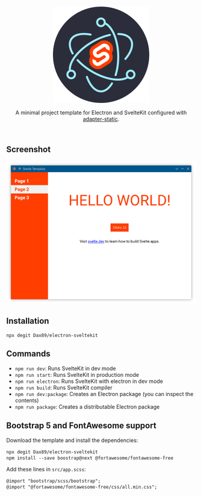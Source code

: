 <p align="center">
  <img src="https://github.com/Dax89/electron-sveltekit/blob/master/icon.png" width="256">
</p>
<p align="center">
  A minimal project template for Electron and SvelteKit configured with <a href="https://www.npmjs.com/package/@sveltejs/adapter-static">adapter-static</a>.
</p>
<br>

## Screenshot 
![Screenshot](https://github.com/Dax89/electron-sveltekit/blob/master/screenshot.png)

## Installation

```
npx degit Dax89/electron-sveltekit
```

## Commands
- `npm run dev`: Runs SvelteKit in dev mode
- `npm run start`: Runs SvelteKit in production mode
- `npm run electron`: Runs SvelteKit with electron in dev mode
- `npm run build`: Runs SvelteKit compiler
- `npm run dev:package`: Creates an Electron package (you can inspect the contents)
- `npm run package`: Creates a distributable Electron package

## Bootstrap 5 and FontAwesome support

Download the template and install the dependencies:

```
npx degit Dax89/electron-sveltekit
npm install --save boostrap@next @fortawesome/fontawesome-free
```

Add these lines in `src/app.scss`:

```
@import "bootstrap/scss/bootstrap";
@import "@fortawesome/fontawesome-free/css/all.min.css";
```

